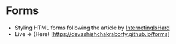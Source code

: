 # Forms
- Styling HTML forms following the article by [InternetingIsHard](internetingishard.com/html-and-css/forms)
- Live -> (Here) [https://devashishchakraborty.github.io/forms]
